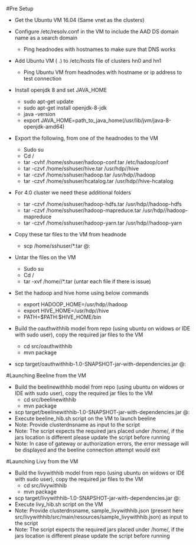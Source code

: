 #Pre Setup
- Get the Ubuntu VM 16.04 (Same vnet as the clusters) 
- Configure /etc/resolv.conf in the VM to include the AAD DS domain name as a search domain 
	- Ping headnodes with hostnames to make sure that DNS works 
- Add Ubuntu VM (<ipaddress> <VMName>.<AAD DS Domain name>) to /etc/hosts file of clusters hn0 and hn1
	- Ping Ubuntu VM from headnodes with hostname or ip address to test connection
- Install openjdk 8 and set JAVA_HOME 
	- sudo apt-get update
	- sudo apt-get install openjdk-8-jdk
	- java -version
	- export JAVA_HOME=path_to_java_home(/usr/lib/jvm/java-8-openjdk-amd64)
- Export the following, from one of the headnodes to the VM 
	- Sudo su 
	- Cd / 
	- tar -cvhf /home/sshuser/hadoop-conf.tar /etc/hadoop/conf 
	- tar -czvf /home/sshuser/hive.tar /usr/hdp/<version-no>/hive 
	- tar -czvf /home/sshuser/hadoop.tar /usr/hdp/<version-no>/hadoop 
	- tar -czvf /home/sshuser/hcatalog.tar /usr/hdp/<version-no>/hive-hcatalog 
- For 4.0 cluster we need these additional folders
	- tar -czvf /home/sshuser/hadoop-hdfs.tar /usr/hdp/<version-no>/hadoop-hdfs
	- tar -czvf /home/sshuser/hadoop-mapreduce.tar /usr/hdp/<version-no>/hadoop-mapreduce
	- tar -czvf /home/sshuser/hadoop-yarn.tar /usr/hdp/<version-no>/hadoop-yarn
	
- Copy these tar files to the VM from headnode
    - scp /home/sshuser/*.tar <username>@<VMIP>: 
- Untar the files on the VM 
	- Sudo su 
	- Cd / 
	- tar -xvf /home/<username>/*.tar (untar each file if there is issue)
- Set the hadoop and hive home using below commands
	-  export HADOOP_HOME=/usr/hdp/<version-no>/hadoop
	-  export HIVE_HOME=/usr/hdp/<version-no>/hive
	-  PATH=\$PATH:$HIVE_HOME/bin
- Build the oauthwithhib model from repo (using ubuntu on widows or IDE with sudo user), copy the required jar files to the VM
	- cd src/oauthwithhib 
	- mvn package
- scp target/oauthwithhib-1.0-SNAPSHOT-jar-with-dependencies.jar <username>@<VMIP>:

#Launching Beeline from the VM
- Build the beelinewithhib model from repo (using ubuntu on widows or IDE with sudo user), copy the required jar files to the VM
	- cd src/beelinewithhib 
	- mvn package  
- scp target/beelinewithhib-1.0-SNAPSHOT-jar-with-dependencies.jar <username>@<VMIP>:
- Execute beeline_hib.sh script on the VM to launch beeline
- Note: Provide clusterdnsname as input to the script
- Note: The script expects the required jars placed under /home/<username>, if the jars location is different please update the script before running
- Note: In case of gateway or authorization errors, the error message will be displayed and the beeline connection attempt would exit

#Launching Livy from the VM
- Build the livywithhib model from repo (using ubuntu on widows or IDE with sudo user), copy the required jar files to the VM
	- cd src/livywithhib 
	- mvn package  
- scp target/livywithhib-1.0-SNAPSHOT-jar-with-dependencies.jar <username>@<VMIP>:
- Execute livy_hib.sh script on the VM
- Note: Provide clusterdnsname, sample_livywithhib.json (present here src/livywithhib/src/main/resources/sample_livywithhib.json) as input to the script
- Note: The script expects the required jars placed under /home/<username>, if the jars location is different please update the script before running